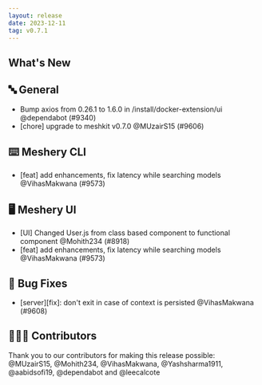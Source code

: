 ```yaml
---
layout: release
date: 2023-12-11
tag: v0.7.1
---
```


## What's New
## 🔤 General
- Bump axios from 0.26.1 to 1.6.0 in /install/docker-extension/ui @dependabot (#9340)
- [chore] upgrade to meshkit v0.7.0 @MUzairS15 (#9606)

## ⌨️ Meshery CLI

- [feat] add enhancements, fix latency while searching models @VihasMakwana (#9573)

## 🖥 Meshery UI

- [UI] Changed User.js from class based component to functional component @Mohith234 (#8918)
- [feat] add enhancements, fix latency while searching models @VihasMakwana (#9573)

## 🐛 Bug Fixes

- [server][fix]: don't exit in case of context is persisted @VihasMakwana (#9608)

## 👨🏽‍💻 Contributors

Thank you to our contributors for making this release possible:
@MUzairS15, @Mohith234, @VihasMakwana, @Yashsharma1911, @aabidsofi19, @dependabot and @leecalcote

